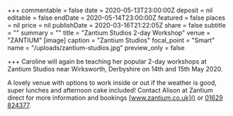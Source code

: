 +++
commentable = false
date = 2020-05-13T23:00:00Z
deposit = nil
editable = false
endDate = 2020-05-14T23:00:00Z
featured = false
places = nil
price = nil
publishDate = 2020-03-16T21:22:05Z
share = false
subtitle = ""
summary = ""
title = "Zantium Studios 2-day Workshop"
venue = "ZANTIUM"
[image]
caption = "Zantium Studios"
focal_point = "Smart"
name = "/uploads/zantium-studios.jpg"
preview_only = false

+++
Caroline will again be teaching her popular 2-day workshops at Zantium Studios near Wirksworth, Derbyshire on 14th and 15th May 2020.

A lovely venue with options to work inside or out if the weather is good, super lunches and afternoon cake included! Contact Alison at Zantium direct for more information and bookings [www.zantium.co.uk]() or [01629 824377](tel:01629824377).
